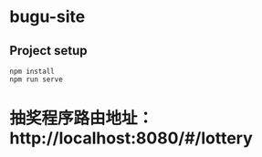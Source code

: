 # bugu-site

## Project setup

```
npm install
npm run serve
```

# 抽奖程序路由地址： http://localhost:8080/#/lottery
